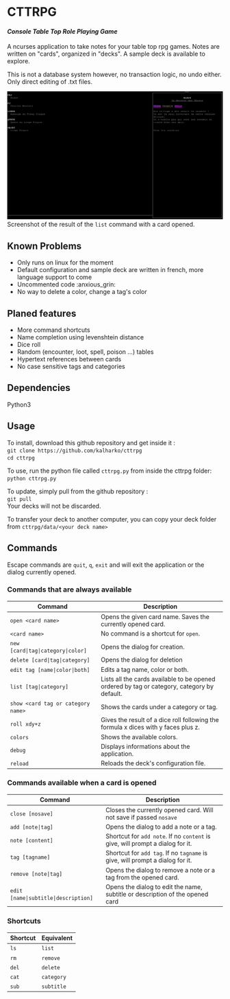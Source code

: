 # **CTTRPG**

#### *Console Table Top Role Playing Game*
A ncurses application to take notes for your table top rpg games. Notes are written on "cards", organized in "decks". A sample deck is available to explore.

This is not a database system however, no transaction logic, no undo either. Only direct editing of .txt files.

![Screenshot of the result of command list with a card opened](/ScreenShots/list_and_card.png)
Screenshot of the result of the `list` command with a card opened.

## **Known Problems**
- Only runs on linux for the moment
- Default configuration and sample deck are written in french, more language support to come
- Uncommented code :anxious_grin:
- No way to delete a color, change a tag's color

## **Planed features**
- More command shortcuts
- Name completion using levenshtein distance
- Dice roll
- Random (encounter, loot, spell, poison ...) tables
- Hypertext references between cards
- No case sensitive tags and categories


## Dependencies
Python3

## Usage
To install, download this github repository and get inside it :  
`git clone https://github.com/kalharko/cttrpg`  
`cd cttrpg`

To use, run the python file called `cttrpg.py` from inside the cttrpg folder:  
 `python cttrpg.py`

 To update, simply pull from the github repository :  
 `git pull`  
 Your decks will not be discarded.

 To transfer your deck to another computer, you can copy your deck folder from `cttrpg/data/<your deck name>`

## Commands

Escape commands are `quit`, `q`, `exit` and will exit the application or the dialog currently opened.

### Commands that are always available

| Command                           | Description |
|-----------------------------------|-------------|
| `open <card name>`                | Opens the given card name. Saves the currently opened card. |
| `<card name>`                     | No command is a shortcut for `open`. |
| `new [card\|tag\|category\|color]`| Opens the dialog for creation. |
| `delete [card\|tag\|category]`    | Opens the dialog for deletion |
| `edit tag [name\|color\|both]`    | Edits a tag name, color or both. |
| `list [tag\|category]`            | Lists all the cards available to be opened ordered by tag or category, category by default.|
| `show <card tag or category name>`| Shows the cards under a category or tag. |
| `roll xdy+z`                      | Gives the result of a dice roll following the formula x dices with y faces plus z. |
| `colors`                          | Shows the available colors. |
| `debug`                           | Displays informations about the application. |
| `reload`                          | Reloads the deck's configuration file. |


### Commands available when a card is opened

| Command                              | Description |
|------------------------|-------------|
| `close [nosave]`                     | Closes the currently opened card. Will not save if passed `nosave`|
| `add [note\|tag]`                    | Opens the dialog to add a note or a tag. |
| `note [content]`                     | Shortcut for `add note`. If no `content` is give, will prompt a dialog for it.
| `tag [tagname]`                      | Shortcut for `add tag`. If no `tagname` is give, will prompt a dialog for it. |
| `remove [note\|tag]`                 | Opens the dialog to remove a note or a tag from the opened card. |
| `edit [name\|subtitle\|description]` | Opens the dialog to edit the name, subtitle or description of the opened card |


### Shortcuts
| Shortcut    | Equivalent |
|-------------|------------|
| `ls`        | `list`     |
| `rm`        | `remove`   |
| `del`       | `delete`   |
| `cat`       | `category` |
| `sub`       | `subtitle` |
